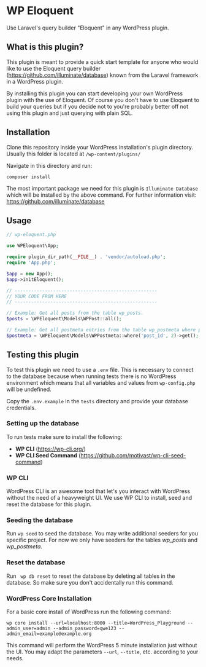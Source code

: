 # WP Eloquent

Use Laravel's query builder "Eloquent" in any WordPress plugin.

## What is this plugin?

This plugin is meant to provide a quick start template for anyone who would like to use the Eloquent query builder
(https://github.com/illuminate/database) known from the Laravel framework in a WordPress plugin.

By installing this plugin you can start developing your own WordPress plugin with the use of Eloquent. Of course you
don't have to use Eloquent to build your queries but if you decide not to you're probably better off not using this plugin
and just querying with plain SQL.

## Installation

Clone this repository inside your WordPress installation's plugin directory. Usually this folder is located at
`/wp-content/plugins/`

Navigate in this directory and run:
```
composer install
```

The most important package we need for this plugin is `Illuminate Database` which will be installed by the above command.
For further information visit: https://github.com/illuminate/database

## Usage

```php
// wp-eloquent.php

use WPEloquent\App;

require plugin_dir_path(__FILE__) . 'vendor/autoload.php';
require 'App.php';

$app = new App();
$app->initEloquent();

// ----------------------------------------------------
// YOUR CODE FROM HERE
// ----------------------------------------------------

// Example: Get all posts from the table wp_posts.
$posts = \WPEloquent\Models\WPPost::all();

// Example: Get all postmeta entries from the table wp_postmeta where post_id equals 2.
$postmeta = \WPEloquent\Models\WPPostmeta::where('post_id', 2)->get();
```

## Testing this plugin

To test this plugin we need to use a `.env` file. This is necessary to connect to the database because when running
tests there is no WordPress environment which means that all variables and values from `wp-config.php` will be undefined.

Copy the `.env.example` in the `tests` directory and provide your database credentials.

### Setting up the database

To run tests make sure to install the following:
- **WP CLI** (https://wp-cli.org/)
- **WP CLI Seed Command** (https://github.com/motivast/wp-cli-seed-command)

### WP CLI

WordPress CLI is an awesome tool that let's you interact with WordPress without the need of a heavyweight UI.
We use WP CLI to install, seed and reset the database for this plugin.

### Seeding the database

Run `wp seed` to seed the database. You may write additional seeders for you specific project.
For now we only have seeders for the tables _wp_posts_ and _wp_postmeta_.

### Reset the database

Run ` wp db reset` to reset the database by deleting all tables in the database. So make sure you don't accidentally run this command.

### WordPress Core Installation

For a basic core install of WordPress run the following command:
```shell
wp core install --url=localhost:8000 --title=WordPress_Playground --admin_user=admin --admin_password=qwe123 --admin_email=example@example.org
```

This command will perform the WordPress 5 minute installation just without the UI.
You may adapt the parameters `--url`, `--title`, etc. according to your needs. 
